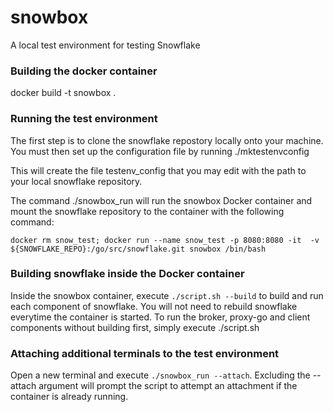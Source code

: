 # snowbox
A local test environment for testing Snowflake

### Building the docker container
docker build -t snowbox .

### Running the test environment
The first step is to clone the snowflake repostory locally onto your machine. You must then set up the configuration file by running ./mktestenvconfig

This will create the file testenv_config that you may edit with the path to your local snowflake repository.

The command ./snowbox_run will run the snowbox Docker container and mount the snowflake repository to the container with the following command:

```
docker rm snow_test; docker run --name snow_test -p 8080:8080 -it  -v ${SNOWFLAKE_REPO}:/go/src/snowflake.git snowbox /bin/bash
```

### Building snowflake inside the Docker container
Inside the snowbox container, execute ```./script.sh --build``` to build and run each component of snowflake. You will not need to rebuild snowflake everytime the container is started. To run the broker, proxy-go and client components without building first, simply execute ./script.sh

### Attaching additional terminals to the test environment
Open a new terminal and execute ```./snowbox_run --attach```. Excluding the --attach argument will prompt the script to attempt an attachment if the container is already running.
